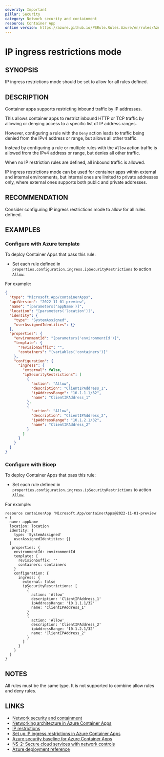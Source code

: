 ```yaml
---
severity: Important
pillar: Security
category: Network security and containment
resource: Container App
online version: https://azure.github.io/PSRule.Rules.Azure/en/rules/Azure.ContainerApp.IP.IngressRestrict/
---
```


# IP ingress restrictions mode

## SYNOPSIS

IP ingress restrictions mode should be set to allow for all rules defined.

## DESCRIPTION

Container apps supports restricting inbound traffic by IP addresses.

This allows container apps to restrict inbound HTTP or TCP traffic by allowing or denying access to a specific list of IP address ranges.

However, configuring a rule with the `Deny` action leads to traffic being denied from the IPv4 address or range, but allows all other traffic.

Instead by configuring a rule or multiple rules with the `Allow` action traffic is allowed from the IPv4 address or range, but denies all other traffic.

When no IP restriction rules are defined, all inbound traffic is allowed.

IP ingress restrictions mode can be used for container apps within external and internal environments, but internal ones are limited to private addresses only, where external ones supports both public and private addresses.

## RECOMMENDATION

Consider configuring IP ingress restrictions mode to allow for all rules defined.

## EXAMPLES

### Configure with Azure template

To deploy Container Apps that pass this rule:

- Set each rule defined in `properties.configuration.ingress.ipSecurityRestrictions` to action `Allow`.

For example:

```json
{
  "type": "Microsoft.App/containerApps",
  "apiVersion": "2022-11-01-preview",
  "name": "[parameters('appName')]",
  "location": "[parameters('location')]",
  "identity": {
    "type": "SystemAssigned",
    "userAssignedIdentities": {}
  },
  "properties": {
    "environmentId": "[parameters('environmentId')]",
    "template": {
      "revisionSuffix": "",
      "containers": "[variables('containers')]"
    },
    "configuration": {
      "ingress": {
        "external": false,
        "ipSecurityRestrictions": [
          {
            "action": "Allow",
            "description": "ClientIPAddress_1",
            "ipAddressRange": "10.1.1.1/32",
            "name": "ClientIPAddress_1"
          },
          {
            "action": "Allow",
            "description": "ClientIPAddress_2",
            "ipAddressRange": "10.1.2.1/32",
            "name": "ClientIPAddress_2"
          }
        ]
      }
    }
  }
}
```

### Configure with Bicep

To deploy Container Apps that pass this rule:

- Set each rule defined in `properties.configuration.ingress.ipSecurityRestrictions` to action `Allow`.

For example:

```bicep
resource containerApp 'Microsoft.App/containerApps@2022-11-01-preview' = {
  name: appName
  location: location
  identity: {
    type: 'SystemAssigned'
    userAssignedIdentities: {}
  }
   properties: {
    environmentId: environmentId
    template: {
      revisionSuffix: ''
      containers: containers
    }
    configuration: {
      ingress: {
        external: false
        ipSecurityRestrictions: [
          {
            action: 'Allow'
            description: 'ClientIPAddress_1'
            ipAddressRange: '10.1.1.1/32'
            name: 'ClientIPAddress_1'
          }
          {
            action: 'Allow'
            description: 'ClientIPAddress_2'
            ipAddressRange: '10.1.2.1/32'
            name: 'ClientIPAddress_2'
          }
        ]
      }
    }
  }
}
```

## NOTES

All rules must be the same type. It is not supported to combine allow rules and deny rules.

## LINKS

- [Network security and containment](https://learn.microsoft.com/azure/well-architected/security/design-network)
- [Networking architecture in Azure Container Apps](https://learn.microsoft.com/azure/container-apps/networking)
- [IP restrictions](https://learn.microsoft.com/azure/container-apps/ingress-overview#ip-restrictions)
- [Set up IP ingress restrictions in Azure Container Apps](https://learn.microsoft.com/azure/container-apps/ip-restrictions)
- [Azure security baseline for Azure Container Apps](https://learn.microsoft.com/security/benchmark/azure/baselines/azure-container-apps-security-baseline)
- [NS-2: Secure cloud services with network controls](https://learn.microsoft.com/security/benchmark/azure/baselines/azure-container-apps-security-baseline#ns-2-secure-cloud-services-with-network-controls)
- [Azure deployment reference](https://learn.microsoft.com/azure/templates/microsoft.app/containerapps#ipsecurityrestrictionrule)
